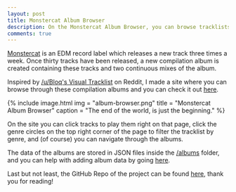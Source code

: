 ```yaml
---
layout: post
title: Monstercat Album Browser
description: On the Monstercat Album Browser, you can browse tracklists from Monstercat's compilation albums and navigate through them.
comments: true
---
```


[Monstercat](https://www.monstercat.com/) is an EDM record label which releases a new track three times a week. Once thirty tracks have been released, a new compilation album is created containing these tracks and two continuous mixes of the album.

Inspired by [/u/Bloq's Visual Tracklist](https://www.reddit.com/r/Monstercat/comments/4m0t3q/monstercat_027_cataclysm_bloqs_visual_tracklist/) on Reddit, I made a site where you can browse through these compilation albums and you can check it out [here](https://gamehelp16.github.io/monstercat-browser/).

{% include image.html
           img = "album-browser.png"
           title = "Monstercat Album Browser"
           caption = "The end of the world, is just the beginning." %}

On the site you can click tracks to play them right on that page, click the genre circles on the top right corner of the page to filter the tracklist by genre, and (of course) you can navigate through the albums.

The data of the albums are stored in JSON files inside the [/albums](https://github.com/gamehelp16/monstercat-browser/tree/gh-pages/albums) folder, and you can help with adding album data by going [here](https://gamehelp16.github.io/monstercat-browser/albumdata.html).

Last but not least, the GitHub Repo of the project can be found [here](https://github.com/gamehelp16/monstercat-browser), thank you for reading!